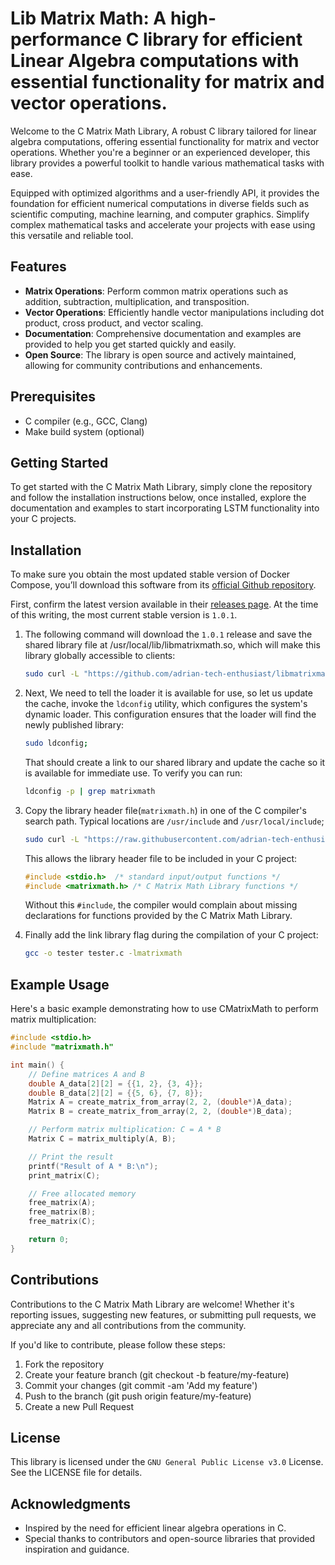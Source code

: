 # Lib Matrix Math: A high-performance C library for efficient Linear Algebra computations with essential functionality for matrix and vector operations.

Welcome to the C Matrix Math Library, A robust C library tailored for linear algebra computations, offering essential functionality for matrix and vector operations. Whether you're a beginner or an experienced developer, this library provides a powerful toolkit to handle various mathematical tasks with ease.

Equipped with optimized algorithms and a user-friendly API, it provides the foundation for efficient numerical computations in diverse fields such as scientific computing, machine learning, and computer graphics. Simplify complex mathematical tasks and accelerate your projects with ease using this versatile and reliable tool.

## Features

- **Matrix Operations**: Perform common matrix operations such as addition, subtraction, multiplication, and transposition.
- **Vector Operations**: Efficiently handle vector manipulations including dot product, cross product, and vector scaling.
- **Documentation**: Comprehensive documentation and examples are provided to help you get started quickly and easily.
- **Open Source**: The library is open source and actively maintained, allowing for community contributions and enhancements.

## Prerequisites

- C compiler (e.g., GCC, Clang)
- Make build system (optional)

## Getting Started

To get started with the C Matrix Math Library, simply clone the repository and follow the installation instructions below, once installed, explore the documentation and examples to start incorporating LSTM functionality into your C projects.

## Installation

To make sure you obtain the most updated stable version of Docker Compose, you’ll download this software from its [official Github repository](https://github.com/adrian-tech-enthusiast/libmatrixmath).

First, confirm the latest version available in their [releases page](https://github.com/adrian-tech-enthusiast/libmatrixmath/releases). At the time of this writing, the most current stable version is `1.0.1`.

1. The following command will download the `1.0.1` release and save the shared library file at /usr/local/lib/libmatrixmath.so, which will make this library globally accessible to clients:

    ```bash
    sudo curl -L "https://github.com/adrian-tech-enthusiast/libmatrixmath/releases/download/v1.0.1/libmatrixmath.so" -o /usr/local/lib/libmatrixmath.so
    ```

2. Next, We need to tell the loader it is available for use, so let us update the cache, invoke the `ldconfig` utility, which configures the system's dynamic loader. This configuration ensures that the loader will find the newly published library:

    ```bash
    sudo ldconfig;
    ```

    That should create a link to our shared library and update the cache so it is available for immediate use. To verify you can run:

    ```bash
    ldconfig -p | grep matrixmath
    ```

3. Copy the library header file(`matrixmath.h`) in one of the C compiler's search path. Typical locations are `/usr/include` and `/usr/local/include`;

    ```bash
    sudo curl -L "https://raw.githubusercontent.com/adrian-tech-enthusiast/libmatrixmath/v1.0.1/include/matrixmath.h" -o /usr/local/include/matrixmath.h;
    ```

    This allows the library header file to be included in your C project:

    ```c
    #include <stdio.h>  /* standard input/output functions */
    #include <matrixmath.h> /* C Matrix Math Library functions */
    ```
    Without this `#include`, the compiler would complain about missing declarations for functions provided by the C Matrix Math Library. 

4. Finally add the link library flag during the compilation of your C project: 

    ```bash
    gcc -o tester tester.c -lmatrixmath
    ```

## Example Usage

Here's a basic example demonstrating how to use CMatrixMath to perform matrix multiplication:

```c
#include <stdio.h>
#include "matrixmath.h"

int main() {
    // Define matrices A and B
    double A_data[2][2] = {{1, 2}, {3, 4}};
    double B_data[2][2] = {{5, 6}, {7, 8}};
    Matrix A = create_matrix_from_array(2, 2, (double*)A_data);
    Matrix B = create_matrix_from_array(2, 2, (double*)B_data);

    // Perform matrix multiplication: C = A * B
    Matrix C = matrix_multiply(A, B);

    // Print the result
    printf("Result of A * B:\n");
    print_matrix(C);

    // Free allocated memory
    free_matrix(A);
    free_matrix(B);
    free_matrix(C);

    return 0;
}
```

## Contributions

Contributions to the C Matrix Math Library are welcome! Whether it's reporting issues, suggesting new features, or submitting pull requests, we appreciate any and all contributions from the community.

If you'd like to contribute, please follow these steps:

1. Fork the repository
2. Create your feature branch (git checkout -b feature/my-feature)
3. Commit your changes (git commit -am 'Add my feature')
4. Push to the branch (git push origin feature/my-feature)
5. Create a new Pull Request

## License

This library is licensed under the `GNU General Public License v3.0` License. See the LICENSE file for details.

## Acknowledgments

- Inspired by the need for efficient linear algebra operations in C.
- Special thanks to contributors and open-source libraries that provided inspiration and guidance.
